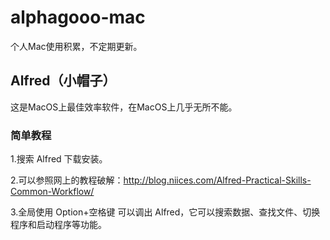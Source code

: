# alphagooo-mac
个人Mac使用积累，不定期更新。

## Alfred（小帽子）

这是MacOS上最佳效率软件，在MacOS上几乎无所不能。

### 简单教程

1.搜索 Alfred 下载安装。

2.可以参照网上的教程破解：http://blog.niices.com/Alfred-Practical-Skills-Common-Workflow/

3.全局使用 Option+空格键 可以调出 Alfred，它可以搜索数据、查找文件、切换程序和启动程序等功能。
